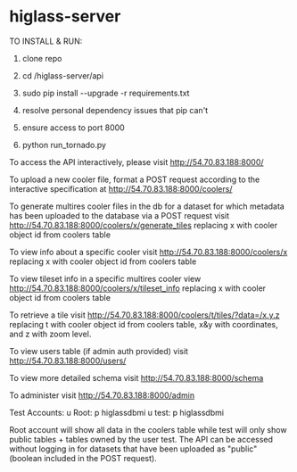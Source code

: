 # higlass-server
TO INSTALL & RUN:


1) clone repo

2) cd /higlass-server/api

3) sudo pip install --upgrade -r requirements.txt

4) resolve personal dependency issues that pip can't

5) ensure access to port 8000

6) python run_tornado.py 

To access the API interactively, please visit http://54.70.83.188:8000/


To upload a new cooler file, format a POST request according to the interactive specification at http://54.70.83.188:8000/coolers/


To generate multires cooler files in the db for a dataset for which metadata has been uploaded to the database via a POST request visit http://54.70.83.188:8000/coolers/x/generate_tiles replacing x with cooler object id from coolers table


To view info about a specific cooler visit http://54.70.83.188:8000/coolers/x replacing x with cooler object id from coolers table


To view tileset info in a specific multires cooler view http://54.70.83.188:8000/coolers/x/tileset_info replacing x with cooler object id from coolers table


To retrieve a tile visit http://54.70.83.188:8000/coolers/t/tiles/?data=/x.y.z replacing t with cooler object id from coolers table, x&y with coordinates, and z with zoom level. 


To view users table (if admin auth provided) visit http://54.70.83.188:8000/users/


To view more detailed schema visit http://54.70.83.188:8000/schema


To administer visit http://54.70.83.188:8000/admin 
 

Test Accounts:
u Root: p higlassdbmi
u test: p higlassdbmi

Root account will show all data in the coolers table while test will only show public tables + tables owned by the user test. The API can be accessed without logging in for datasets that have been uploaded as "public" (boolean included in the POST request).  

